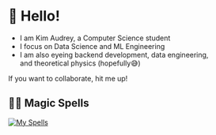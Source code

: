 # 👋 Hello!

- I am Kim Audrey, a Computer Science student
- I focus on Data Science and ML Engineering
- I am also eyeing backend development, data engineering, <br>
  and theoretical physics (hopefully😅)

If you want to collaborate, hit me up!

## 🧙‍♂️ Magic Spells

[![My Spells](https://skillicons.dev/icons?i=python,r,sklearn,java,sqlite,git,c,html)](https://skillicons.dev)


<!--
kimodri/kimodri is a ✨ special ✨ repository because its `README.md` (this file) appears on your GitHub profile.
You can click the Preview link to take a look at your changes.
- 👋 Hi, I’m @kimodri
- 👀 I’m interested in Data Science and Physics
- 🌱 I’m currently learning CS in general
- 💞️ I’m looking to collaborate on data science projects
- 😄 Pronouns: he/him
- ⚡ (Not so) Fun fact: I honestly hate sleeping 
--->
